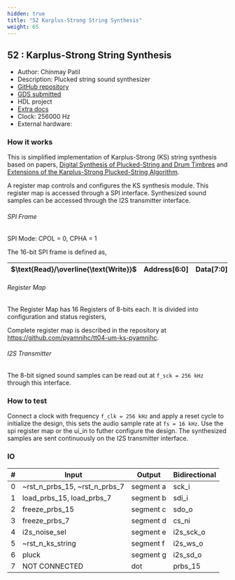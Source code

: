 ```yaml
---
hidden: true
title: "52 Karplus-Strong String Synthesis"
weight: 65
---
```


## 52 : Karplus-Strong String Synthesis

* Author: Chinmay Patil
* Description: Plucked string sound synthesizer
* [GitHub repository](https://github.com/pyamnihc/tt04-um-ks-pyamnihc)
* [GDS submitted](https://github.com/pyamnihc/tt04-um-ks-pyamnihc/actions/runs/6102189276)
* HDL project
* [Extra docs]()
* Clock: 256000 Hz
* External hardware: 



### How it works

This is simplified implementation of Karplus-Strong (KS) string synthesis based on papers, [Digital Synthesis of Plucked-String and Drum Timbres](https://doi.org/10.2307/3680062) and [Extensions of the Karplus-Strong Plucked-String Algorithm](https://doi.org/10.2307/3680063).

A register map controls and configures the KS synthesis module. This register map is accessed through a SPI interface. Synthesized sound samples can be accessed through the I2S transmitter interface.

###### SPI Frame

SPI Mode: CPOL = 0, CPHA = 1

The 16-bit SPI frame is defined as,

|	$\text{Read}/\overline{\text{Write}}$	|	$\text{Address[6:0]}$	|	$\text{Data[7:0]}$	|
| --- | --- | --- |

###### Register Map

The Register Map has 16 Registers of 8-bits each. It is divided into configuration and status registers,

Complete register map is described in the repository at <https://github.com/pyamnihc/tt04-um-ks-pyamnihc>.

###### I2S Transmitter

The 8-bit signed sound samples can be read out at `f_sck = 256 kHz` through this interface.


### How to test

Connect a clock with frequency `f_clk = 256 kHz` and apply a reset cycle to initialize the design, this sets the audio sample rate at `fs = 16 kHz`. Use the spi register map or the ui_in to futher configure the design. The synthesized samples are sent continuously on the I2S transmitter interface.


### IO

| # | Input        | Output       | Bidirectional      |
|---|--------------|--------------| -------------------|
| 0 | ~rst_n_prbs_15, ~rst_n_prbs_7  | segment a | sck_i |
| 1 | load_prbs_15, load_prbs_7  | segment b | sdi_i |
| 2 | freeze_prbs_15  | segment c | sdo_o |
| 3 | freeze_prbs_7  | segment d | cs_ni |
| 4 | i2s_noise_sel  | segment e | i2s_sck_o |
| 5 | ~rst_n_ks_string  | segment f | i2s_ws_o |
| 6 | pluck  | segment g | i2s_sd_o |
| 7 | NOT CONNECTED  | dot | prbs_15 |
